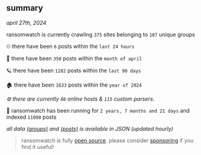 
## summary
_april 27th, 2024_

ransomwatch is currently crawling `375` sites belonging to `187` unique groups

⏲ there have been `6` posts within the `last 24 hours`

🦈 there have been `350` posts within the `month of april`

🪐 there have been `1282` posts within the `last 90 days`

🏚 there have been `1633` posts within the `year of 2024`

_⚙️ there are currently `88` online hosts & `115` custom parsers._

🦕 ransomwatch has been running for `2 years, 7 months and 21 days` and indexed `11090` posts

_all data  [(groups)](http://ransomwhat.telemetry.ltd/groups) and [(posts)](http://ransomwhat.telemetry.ltd/posts) is available in JSON (updated hourly)_

> ransomwatch is fully [open source](https://github.com/joshhighet/ransomwatch#ransomwatch--). please consider [sponsoring](https://github.com/sponsors/joshhighet) if you find it useful!
